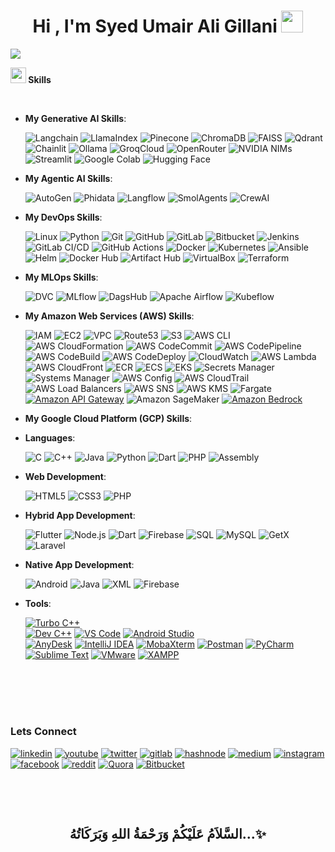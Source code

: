 
<h1 align="center"><b>Hi , I'm Syed Umair Ali Gillani </b><img src="https://media.giphy.com/media/hvRJCLFzcasrR4ia7z/giphy.gif" width="35"></h1>
<!--  -->


<img src="https://user-images.githubusercontent.com/73097560/115834477-dbab4500-a447-11eb-908a-139a6edaec5c.gif"><br>

<img src="https://media2.giphy.com/media/QssGEmpkyEOhBCb7e1/giphy.gif?cid=ecf05e47a0n3gi1bfqntqmob8g9aid1oyj2wr3ds3mg700bl&rid=giphy.gif" width ="25"><b> Skills</b>
<br>
<p align="center">
<br>
   
- **My Generative AI Skills**:



  ![Langchain](https://img.shields.io/badge/Langchain-FFCC00?style=for-the-badge&logo=python&logoColor=black)
  ![LlamaIndex](https://img.shields.io/badge/LlamaIndex-4A90E2?style=for-the-badge&logo=llama&logoColor=white)
  ![Pinecone](https://img.shields.io/badge/Pinecone-009688?style=for-the-badge&logo=vector&logoColor=white)
  ![ChromaDB](https://img.shields.io/badge/ChromaDB-FF5722?style=for-the-badge&logo=database&logoColor=white)
  ![FAISS](https://img.shields.io/badge/FAISS-673AB7?style=for-the-badge&logo=facebook&logoColor=white)
  ![Qdrant](https://img.shields.io/badge/Qdrant-607D8B?style=for-the-badge&logo=database&logoColor=white)
  ![Chainlit](https://img.shields.io/badge/Chainlit-3F51B5?style=for-the-badge&logo=python&logoColor=white)
  ![Ollama](https://img.shields.io/badge/Ollama-FF4500?style=for-the-badge&logo=llama&logoColor=white)
  ![GroqCloud](https://img.shields.io/badge/GroqCloud-FF1493?style=for-the-badge&logo=groq&logoColor=white)
  ![OpenRouter](https://img.shields.io/badge/OpenRouter-008080?style=for-the-badge&logo=router&logoColor=white)
  ![NVIDIA NIMs](https://img.shields.io/badge/NVIDIA%20NIMs-76B900?style=for-the-badge&logo=nvidia&logoColor=white)
  ![Streamlit](https://img.shields.io/badge/Streamlit-%23FF4B4B.svg?style=for-the-badge&logo=streamlit&logoColor=white)
  ![Google Colab](https://img.shields.io/badge/Google%20Colab-%23FFAB00.svg?style=for-the-badge&logo=google-colab&logoColor=white)
  ![Hugging Face](https://img.shields.io/badge/Hugging%20Face-%2300B8A9.svg?style=for-the-badge&logo=huggingface&logoColor=white)
  

  
- **My Agentic AI Skills**:

  ![AutoGen](https://img.shields.io/badge/AutoGen-FF6F00?style=for-the-badge&logo=ai&logoColor=white)
  ![Phidata](https://img.shields.io/badge/Phidata-1976D2?style=for-the-badge&logo=data&logoColor=white)
  ![Langflow](https://img.shields.io/badge/Langflow-9C27B0?style=for-the-badge&logo=flowchart&logoColor=white)
  ![SmolAgents](https://img.shields.io/badge/SmolAgents-FF4081?style=for-the-badge&logo=agent&logoColor=white)
  ![CrewAI](https://img.shields.io/badge/CrewAI-00ACC1?style=for-the-badge&logo=team&logoColor=white)

- **My DevOps Skills**:

   
  ![Linux](https://img.shields.io/badge/Linux-FCC624?style=for-the-badge&logo=linux&logoColor=black)
  ![Python](https://img.shields.io/badge/Python-%233776AB.svg?style=for-the-badge&logo=python&logoColor=white)
  ![Git](https://img.shields.io/badge/git-%23F05033.svg?style=for-the-badge&logo=git&logoColor=white)
  ![GitHub](https://img.shields.io/badge/github-%23121011.svg?style=for-the-badge&logo=github&logoColor=white)
  ![GitLab](https://img.shields.io/badge/GitLab-%23FCA121.svg?style=for-the-badge&logo=gitlab&logoColor=white)
  ![Bitbucket](https://img.shields.io/badge/Bitbucket-%230052CC.svg?style=for-the-badge&logo=bitbucket&logoColor=white)
  ![Jenkins](https://img.shields.io/badge/Jenkins-%23D24939.svg?style=for-the-badge&logo=jenkins&logoColor=white)
  ![GitLab CI/CD](https://img.shields.io/badge/GitLab%20CI%2FCD-%23181717.svg?style=for-the-badge&logo=gitlab&logoColor=white)
  ![GitHub Actions](https://img.shields.io/badge/GitHub%20Actions-%232671E5.svg?style=for-the-badge&logo=github-actions&logoColor=white)
  ![Docker](https://img.shields.io/badge/Docker-%232496ED.svg?style=for-the-badge&logo=docker&logoColor=white)
  ![Kubernetes](https://img.shields.io/badge/Kubernetes-%23326CE5.svg?style=for-the-badge&logo=kubernetes&logoColor=white)
  ![Ansible](https://img.shields.io/badge/Ansible-%23EE0000.svg?style=for-the-badge&logo=ansible&logoColor=white)
  ![Helm](https://img.shields.io/badge/Helm-%230F1689.svg?style=for-the-badge&logo=helm&logoColor=white)
  ![Docker Hub](https://img.shields.io/badge/Docker%20Hub-%232496ED.svg?style=for-the-badge&logo=docker&logoColor=white)
  ![Artifact Hub](https://img.shields.io/badge/Artifact%20Hub-%23000000.svg?style=for-the-badge&logo=helm&logoColor=white)
  ![VirtualBox](https://img.shields.io/badge/VirtualBox-%23216282.svg?style=for-the-badge&logo=virtualbox&logoColor=white)
  ![Terraform](https://img.shields.io/badge/Terraform-%235835CC.svg?style=for-the-badge&logo=terraform&logoColor=white)



- **My MLOps Skills**:


  ![DVC](https://img.shields.io/badge/DVC-%230A0A0A.svg?style=for-the-badge&logo=dataversioncontrol&logoColor=white)
  ![MLflow](https://img.shields.io/badge/MLflow-%230080FF.svg?style=for-the-badge&logo=mlflow&logoColor=white)
  ![DagsHub](https://img.shields.io/badge/DagsHub-%23010A1D.svg?style=for-the-badge&logo=dagshub&logoColor=white)
  ![Apache Airflow](https://img.shields.io/badge/Apache%20Airflow-017CEE?style=for-the-badge&logo=apacheairflow&logoColor=white)
  ![Kubeflow](https://img.shields.io/badge/Kubeflow-1E88E5?style=for-the-badge&logo=kubeflow&logoColor=white)
  
  





- **My Amazon Web Services (AWS) Skills**:

  ![IAM](https://img.shields.io/badge/IAM-2F4F4F?style=for-the-badge&logo=amazonaws&logoColor=white)
  ![EC2](https://img.shields.io/badge/EC2-FF9900?style=for-the-badge&logo=amazonaws&logoColor=white)
  ![VPC](https://img.shields.io/badge/VPC-4B0082?style=for-the-badge&logo=amazonaws&logoColor=white)
  ![Route53](https://img.shields.io/badge/Route_53-800080?style=for-the-badge&logo=amazonaws&logoColor=white)
  ![S3](https://img.shields.io/badge/S3-228B22?style=for-the-badge&logo=amazonaws&logoColor=white)
  ![AWS CLI](https://img.shields.io/badge/AWS_CLI-556B2F?style=for-the-badge&logo=amazonaws&logoColor=white)
  ![AWS CloudFormation](https://img.shields.io/badge/CloudFormation-DC143C?style=for-the-badge&logo=amazonaws&logoColor=white)
  ![AWS CodeCommit](https://img.shields.io/badge/CodeCommit-8B0000?style=for-the-badge&logo=amazonaws&logoColor=white)
  ![AWS CodePipeline](https://img.shields.io/badge/CodePipeline-4682B4?style=for-the-badge&logo=amazonaws&logoColor=white) 
  ![AWS CodeBuild](https://img.shields.io/badge/CodeBuild-FF4500?style=for-the-badge&logo=amazonaws&logoColor=white)
  ![AWS CodeDeploy](https://img.shields.io/badge/CodeDeploy-1E90FF?style=for-the-badge&logo=amazonaws&logoColor=white)
  ![CloudWatch](https://img.shields.io/badge/CloudWatch-DAA520?style=for-the-badge&logo=amazonaws&logoColor=white)
  ![AWS Lambda](https://img.shields.io/badge/Lambda-FF8C00?style=for-the-badge&logo=aws-lambda&logoColor=white)
  ![AWS CloudFront](https://img.shields.io/badge/CloudFront-8A2BE2?style=for-the-badge&logo=amazonaws&logoColor=white)
  ![ECR](https://img.shields.io/badge/ECR-FF6347?style=for-the-badge&logo=amazonaws&logoColor=white)
  ![ECS](https://img.shields.io/badge/ECS-ADFF2F?style=for-the-badge&logo=amazonaws&logoColor=white)
  ![EKS](https://img.shields.io/badge/EKS-20B2AA?style=for-the-badge&logo=amazonaws&logoColor=white)
  ![Secrets Manager](https://img.shields.io/badge/Secrets_Manager-9932CC?style=for-the-badge&logo=amazonaws&logoColor=white)
  ![Systems Manager](https://img.shields.io/badge/Systems_Manager-FF1493?style=for-the-badge&logo=amazonaws&logoColor=white)
  ![AWS Config](https://img.shields.io/badge/Config-00FA9A?style=for-the-badge&logo=amazonaws&logoColor=white)
  ![AWS CloudTrail](https://img.shields.io/badge/CloudTrail-FF4500?style=for-the-badge&logo=amazonaws&logoColor=white)
  ![AWS Load Balancers](https://img.shields.io/badge/Load_Balancers-4682B4?style=for-the-badge&logo=amazonaws&logoColor=white)
  ![AWS SNS](https://img.shields.io/badge/SNS-FF6347?style=for-the-badge&logo=amazonaws&logoColor=white)
  ![AWS KMS](https://img.shields.io/badge/KMS-32CD32?style=for-the-badge&logo=amazonaws&logoColor=white)
  ![Fargate](https://img.shields.io/badge/Fargate-DA70D6?style=for-the-badge&logo=amazonaws&logoColor=white)
  [![Amazon API Gateway](https://img.shields.io/badge/Amazon%20API%20Gateway-4B0082.svg?style=for-the-badge&logo=amazon-aws&logoColor=white)](https://aws.amazon.com/api-gateway/)
  ![Amazon SageMaker](https://img.shields.io/badge/Amazon%20SageMaker-FF8C00.svg?style=for-the-badge&logo=amazonsagemaker&logoColor=white)
  [![Amazon Bedrock](https://img.shields.io/badge/Amazon%20Bedrock-008B8B.svg?style=for-the-badge&logo=amazon-aws&logoColor=white)](https://aws.amazon.com/bedrock/)
  
  
- **My Google Cloud Platform (GCP) Skills**:

- **Languages**:
    
    ![C](https://img.shields.io/badge/C%20-%232370ED.svg?style=for-the-badge&logo=c&logoColor=white)
    ![C++](https://img.shields.io/badge/C++%20-%2300599C.svg?style=for-the-badge&logo=c%2B%2B&logoColor=white)
    ![Java](https://img.shields.io/badge/Java-%23ED8B00.svg?style=for-the-badge&logo=java&logoColor=white)
    ![Python](https://img.shields.io/badge/Python-%233776AB.svg?style=for-the-badge&logo=python&logoColor=white)
    ![Dart](https://img.shields.io/badge/Dart-%230175C2.svg?style=for-the-badge&logo=dart&logoColor=white)
    ![PHP](https://img.shields.io/badge/PHP-%23777BB4.svg?style=for-the-badge&logo=php&logoColor=white)
    ![Assembly](https://img.shields.io/badge/Assembly-%231F6FEB.svg?style=for-the-badge&logo=assembly&logoColor=white)

    
- **Web Development**:

   ![HTML5](https://img.shields.io/badge/HTML5%20-%23E34F26.svg?style=for-the-badge&logo=html5&logoColor=white)
   ![CSS3](https://img.shields.io/badge/CSS%20-%231572B6.svg?style=for-the-badge&logo=css3&logoColor=white)
   ![PHP](https://img.shields.io/badge/PHP-%23777BB4.svg?style=for-the-badge&logo=php&logoColor=white)
 
    
- **Hybrid App Development**:

   ![Flutter](https://img.shields.io/badge/Flutter-%2302569B.svg?style=for-the-badge&logo=flutter&logoColor=white)
   ![Node.js](https://img.shields.io/badge/Node.js-339933?style=for-the-badge&logo=nodedotjs&logoColor=white)
   ![Dart](https://img.shields.io/badge/Dart-%230175C2.svg?style=for-the-badge&logo=dart&logoColor=white)
   ![Firebase](https://img.shields.io/badge/Firebase-FFCA28?style=for-the-badge&logo=firebase&logoColor=white)
   ![SQL](https://img.shields.io/badge/SQL-4479A1?style=for-the-badge&logo=sql&logoColor=white)
   ![MySQL](https://img.shields.io/badge/MySQL-4479A1?style=for-the-badge&logo=mysql&logoColor=white)
   ![GetX](https://img.shields.io/badge/GetX-87C3B8?style=for-the-badge&logo=getx&logoColor=white)
   ![Laravel](https://img.shields.io/badge/Laravel-FF2D20?style=for-the-badge&logo=laravel&logoColor=white)

- **Native App Development**:


   ![Android](https://img.shields.io/badge/Android-%233DDC84.svg?style=for-the-badge&logo=android&logoColor=white)
   ![Java](https://img.shields.io/badge/Java-%23ED8B00.svg?style=for-the-badge&logo=java&logoColor=white)
   ![XML](https://img.shields.io/badge/XML-%23008080.svg?style=for-the-badge&logo=xml&logoColor=white)
   ![Firebase](https://img.shields.io/badge/Firebase-FFCA28?style=for-the-badge&logo=firebase&logoColor=white)

- **Tools**:



   [![Turbo C++](https://img.shields.io/badge/Turbo%20C%2B%2B-%2300599C.svg?style=for-the-badge&logo=c%2B%2B&logoColor=white)](https://www.turboexplorer.com/)  
   [![Dev C++](https://img.shields.io/badge/Dev%20C%2B%2B-%2300599C.svg?style=for-the-badge&logo=c%2B%2B&logoColor=white)](https://sourceforge.net/projects/orwelldevcpp/)
   [![VS Code](https://img.shields.io/badge/VS%20Code-%23007ACC.svg?style=for-the-badge&logo=visual-studio-code&logoColor=white)](https://code.visualstudio.com/)
   [![Android Studio](https://img.shields.io/badge/Android%20Studio-%233DDC84.svg?style=for-the-badge&logo=android-studio&logoColor=white)](https://developer.android.com/studio)\
   [![AnyDesk](https://img.shields.io/badge/AnyDesk-%23D70900.svg?style=for-the-badge&logo=anydesk&logoColor=white)](https://anydesk.com/)
   [![IntelliJ IDEA](https://img.shields.io/badge/IntelliJ%20IDEA-%23000000.svg?style=for-the-badge&logo=intellij-idea&logoColor=white)](https://www.jetbrains.com/idea/)
   [![MobaXterm](https://img.shields.io/badge/MobaXterm-%230072C6.svg?style=for-the-badge&logo=mobaxterm&logoColor=white)](https://mobaxterm.mobatek.net/)
   [![Postman](https://img.shields.io/badge/Postman-%23FF6C37.svg?style=for-the-badge&logo=postman&logoColor=white)](https://www.postman.com/)
   [![PyCharm](https://img.shields.io/badge/PyCharm-%23000000.svg?style=for-the-badge&logo=pycharm&logoColor=white)](https://www.jetbrains.com/pycharm/)
   [![Sublime Text](https://img.shields.io/badge/Sublime%20Text-%23FF9800.svg?style=for-the-badge&logo=sublime-text&logoColor=white)](https://www.sublimetext.com/)
   [![VMware](https://img.shields.io/badge/VMware-%23007CBA.svg?style=for-the-badge&logo=vmware&logoColor=white)](https://www.vmware.com/)
   [![XAMPP](https://img.shields.io/badge/XAMPP-%23FB7A24.svg?style=for-the-badge&logo=xampp&logoColor=white)](https://www.apachefriends.org/index.html)


  <br>
  <br>
  <br>
#
#

  ### Lets Connect


  [![linkedin](https://img.shields.io/badge/linkedin-0A66C2?style=for-the-badge&logo=linkedin&logoColor=white)](https://www.linkedin.com/in/hamzarehman4/)
  [![youtube](https://img.shields.io/badge/youtube-FF0000?style=for-the-badge&logo=youtube&logoColor=white)](https://www.youtube.com/@kubePuls)
  [![twitter](https://img.shields.io/badge/twitter-1DA1F2?style=for-the-badge&logo=twitter&logoColor=white)](https://twitter.com/sheikh_hr_4)
  [![gitlab](https://img.shields.io/badge/gitlab-FC6D26?style=for-the-badge&logo=gitlab&logoColor=white)](https://gitlab.com/masterwithhamza)
  [![hashnode](https://img.shields.io/badge/hashnode-2962FF?style=for-the-badge&logo=hashnode&logoColor=white)](https://hashnode.com/@YourUsername)
  [![medium](https://img.shields.io/badge/medium-12100E?style=for-the-badge&logo=medium&logoColor=white)](https://masterwithhamza.medium.com/)
  [![instagram](https://img.shields.io/badge/instagram-E4405F?style=for-the-badge&logo=instagram&logoColor=white)](https://www.instagram.com/masterwithhamza/)
  [![facebook](https://img.shields.io/badge/facebook-1877F2?style=for-the-badge&logo=facebook&logoColor=white)](https://web.facebook.com/masterwithhamza/)
  [![reddit](https://img.shields.io/badge/reddit-FF4500?style=for-the-badge&logo=reddit&logoColor=white)](https://www.reddit.com/r/MasterWithHamza/)
  [![Quora](https://img.shields.io/badge/Quora-%23B92B27.svg?style=for-the-badge&logo=quora&logoColor=white)](https://www.quora.com/profile/Hamza-Rehman-241)
  [![Bitbucket](https://img.shields.io/badge/Bitbucket-%230047B3.svg?style=for-the-badge&logo=bitbucket&logoColor=white)](https://bitbucket.org/hamxaflutterapps/workspace/repositories/)





    
  
 <br>
</p>


<br>



<div align='center'>

## <b>السَّلاَمُ عَلَيْكُمْ وَرَحْمَةُ اللهِ وَبَرَكَاتُهُ...✨</b>

</div>
<br>
